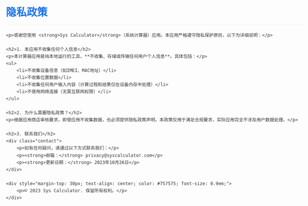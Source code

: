 <!DOCTYPE html>
<html lang="zh-CN">
<head>
    <meta charset="UTF-8">
    <meta name="viewport" content="width=device-width, initial-scale=1.0">
    <title>隐私政策 - Sys Calculator</title>
    <style>
        body { font-family: -apple-system, BlinkMacSystemFont, 'Segoe UI', Roboto, sans-serif; max-width: 800px; margin: 0 auto; padding: 20px; line-height: 1.6; color: #333; }
        h1 { color: #1a73e8; border-bottom: 1px solid #eee; padding-bottom: 10px; }
        h2 { color: #0d47a1; margin-top: 25px; }
        .contact { background-color: #f5f9ff; padding: 15px; border-radius: 5px; margin-top: 20px; }
    </style>
</head>
<body>
    <h1>隐私政策</h1>
    
    <p>感谢您使用 <strong>Sys Calculator</strong>（系统计算器）应用。本应用严格遵守隐私保护原则，以下为详细说明：</p>
    
    <h2>1. 本应用不收集任何个人信息</h2>
    <p>本计算器应用是纯本地运行的工具，**不收集、存储或传输任何用户个人信息**。具体包括：</p>
    <ul>
        <li>不收集设备信息（如IMEI、MAC地址）</li>
        <li>不收集位置数据</li>
        <li>不收集任何用户输入内容（计算过程和结果仅在设备内存中处理）</li>
        <li>不使用网络连接（无需互联网权限）</li>
    </ul>
    
    <h2>2. 为什么需要隐私政策？</h2>
    <p>根据应用商店审核要求，即使应用不收集数据，也必须提供隐私政策声明。本政策仅用于满足合规要求，实际应用完全不涉及用户数据处理。</p>
    
    <h2>3. 联系我们</h2>
    <div class="contact">
        <p>如有任何疑问，请通过以下方式联系我们：</p>
        <p><strong>邮箱：</strong> privacy@syscalculator.com</p>
        <p><strong>更新日期：</strong> 2023年10月26日</p>
    </div>
    
    <div style="margin-top: 30px; text-align: center; color: #757575; font-size: 0.9em;">
        <p>© 2023 Sys Calculator. 保留所有权利。</p>
    </div>
</body>
</html>
